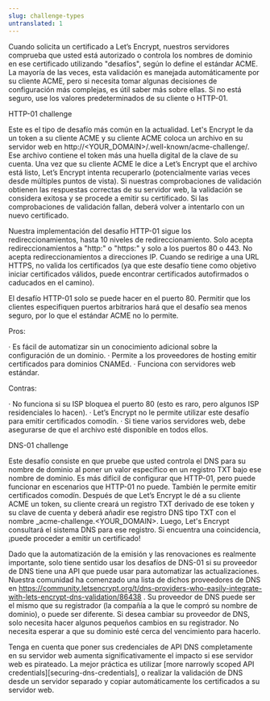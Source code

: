 ```yaml
---
slug: challenge-types
untranslated: 1
---
```

Cuando solicita un certificado a Let’s Encrypt, nuestros servidores comprueba que usted está autorizado o controla los nombres de dominio en ese certificado utilizando "desafíos", según lo define el estándar ACME. La mayoría de las veces, esta validación es manejada automáticamente por su cliente ACME, pero si necesita tomar algunas decisiones de configuración más complejas, es útil saber más sobre ellas. Si no está seguro, use los valores predeterminados de su cliente o HTTP-01.

HTTP-01 challenge

Este es el tipo de desafío más común en la actualidad. Let's Encrypt le da un token a su cliente ACME y su cliente ACME coloca un archivo en su servidor web en http://<YOUR_DOMAIN>/.well-known/acme-challenge/<TOKEN>. Ese archivo contiene el token más una huella digital de la clave de su cuenta. Una vez que su cliente ACME le dice a Let’s Encrypt que el archivo está listo, Let’s Encrypt intenta recuperarlo (potencialmente varias veces desde múltiples puntos de vista). Si nuestras comprobaciones de validación obtienen las respuestas correctas de su servidor web, la validación se considera exitosa y se procede a emitir su certificado. Si las comprobaciones de validación fallan, deberá volver a intentarlo con un nuevo certificado.

Nuestra implementación del desafío HTTP-01 sigue los redireccionamientos, hasta 10 niveles de redireccionamiento. Solo acepta redireccionamientos a "http:" o "https:" y solo a los puertos 80 o 443. No acepta redireccionamientos a direcciones IP. Cuando se redirige a una URL HTTPS, no valida los certificados (ya que este desafío tiene como objetivo iniciar certificados válidos, puede encontrar certificados autofirmados o caducados en el camino).

El desafío HTTP-01 solo se puede hacer en el puerto 80. Permitir que los clientes especifiquen puertos arbitrarios hará que el desafío sea menos seguro, por lo que el estándar ACME no lo permite.

Pros:

· Es fácil de automatizar sin un conocimiento adicional sobre la configuración de un dominio.
· Permite a los proveedores de hosting emitir certificados para dominios CNAMEd.
· Funciona con servidores web estándar.

Contras:

· No funciona si su ISP bloquea el puerto 80 (esto es raro, pero algunos ISP residenciales lo hacen).
· Let’s Encrypt no le permite utilizar este desafío para emitir certificados comodín.
· Si tiene varios servidores web, debe asegurarse de que el archivo esté disponible en todos ellos.

DNS-01 challenge

Este desafío consiste en que pruebe que usted controla el DNS para su nombre de dominio al poner un valor específico en un registro TXT bajo ese nombre de dominio. Es más difícil de configurar que HTTP-01, pero puede funcionar en escenarios que HTTP-01 no puede. También le permite emitir certificados comodín. Después de que Let’s Encrypt le dé a su cliente ACME un token, su cliente creará un registro TXT derivado de ese token y su clave de cuenta y deberá añadir ese registro DNS tipo TXT con el nombre _acme-challenge.<YOUR_DOMAIN>. Luego, Let's Encrypt consultará el sistema DNS para ese registro. Si encuentra una coincidencia, ¡puede proceder a emitir un certificado!

Dado que la automatización de la emisión y las renovaciones es realmente importante, solo tiene sentido usar los desafíos de DNS-01 si su proveedor de DNS tiene una API que puede usar para automatizar las actualizaciones. Nuestra comunidad ha comenzado una lista de dichos proveedores de DNS en https://community.letsencrypt.org/t/dns-providers-who-easily-integrate-with-lets-encrypt-dns-validation/86438 . Su proveedor de DNS puede ser el mismo que su registrador (la compañía a la que le compró su nombre de dominio), o puede ser diferente. Si desea cambiar su proveedor de DNS, solo necesita hacer algunos pequeños cambios en su registrador. No necesita esperar a que su dominio esté cerca del vencimiento para hacerlo.

Tenga en cuenta que poner sus credenciales de API DNS completamente en su servidor web aumenta significativamente el impacto si ese servidor web es pirateado. La mejor práctica es utilizar [more narrowly scoped API
credentials][securing-dns-credentials], o realizar la validación de DNS desde un servidor separado y copiar automáticamente los certificados a su servidor web.
